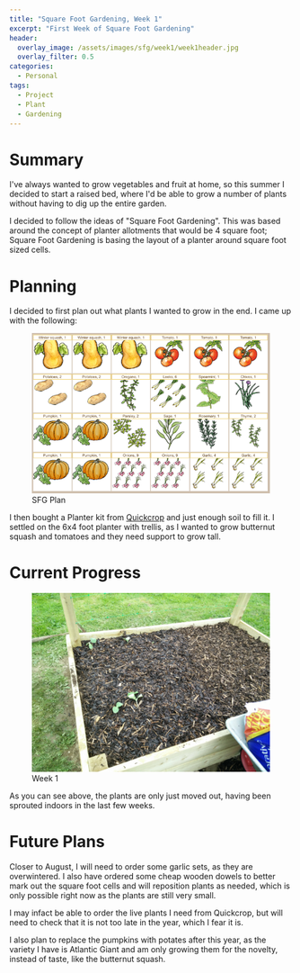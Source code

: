 ```yaml
---
title: "Square Foot Gardening, Week 1"
excerpt: "First Week of Square Foot Gardening"
header:
  overlay_image: /assets/images/sfg/week1/week1header.jpg
  overlay_filter: 0.5
categories:
  - Personal
tags:
  - Project
  - Plant
  - Gardening
---
```


# Summary
I've always wanted to grow vegetables and fruit at home, so this summer I decided to start a raised bed,
where I'd be able to grow a number of plants without having to dig up the entire garden.

I decided to follow the ideas of "Square Foot Gardening". This was based around the concept of planter allotments
that would be 4 square foot; Square Foot Gardening is basing the layout of a planter around square foot sized cells.

# Planning
I decided to first plan out what plants I wanted to grow in the end. I came up with the following:

<figure>
	<a href="/assets/images/sfg/week1/plan.png"><img src="/assets/images/sfg/week1/plan.png"></a>
	<figcaption>SFG Plan</figcaption>
</figure>


I then bought a Planter kit from <a href="http://quickcrop.ie/">Quickcrop</a> and just enough soil to fill it. I settled
on the 6x4 foot planter with trellis, as I wanted to grow butternut squash and tomatoes and they need support to grow tall.

# Current Progress

<figure>
	<a href="/assets/images/sfg/week1/week1.jpg"><img src="/assets/images/sfg/week1/week1.jpg"></a>
	<figcaption>Week 1</figcaption>
</figure>

As you can see above, the plants are only just moved out, having been sprouted indoors in the last few weeks.

# Future Plans

Closer to August, I will need to order some garlic sets, as they are overwintered. I also have ordered some cheap 
wooden dowels to better mark out the square foot cells and will reposition plants as needed, which is only possible
right now as the plants are still very small.

I may infact be able to order the live plants I need from Quickcrop, but will need to check that it is not too late in the year,
which I fear it is.

I also plan to replace the pumpkins with potates after this year, as the variety I have is Atlantic Giant and am only 
growing them for the novelty, instead of taste, like the butternut squash.